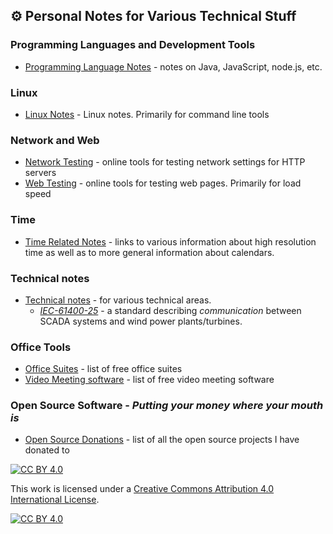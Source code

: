## ⚙️ Personal Notes for Various Technical Stuff

### Programming Languages and Development Tools

* [Programming Language Notes](./programming) - notes on Java, JavaScript, node.js, etc.

### Linux

* [Linux Notes](./linux) - Linux notes. Primarily for command line tools

### Network and Web

* [Network Testing](./tools/network-testing.md) - online tools for testing network settings for HTTP servers
* [Web Testing](./tools/web-testing.md) - online tools for testing web pages. Primarily for load speed

### Time

* [Time Related Notes](./time) - links to various information about high resolution time as well as to more general information about calendars.

### Technical notes

* [Technical notes](./technical) - for various technical areas.
  * [*IEC-61400-25*](./technical/iec61400-25) - a standard describing *communication* between SCADA systems and wind power plants/turbines.

### Office Tools

* [Office Suites](./tools/office.md) - list of free office suites
* [Video Meeting software](./tools/video-meetings.md) - list of free video meeting software

### Open Source Software - *Putting your money where your mouth is*

* [Open Source Donations](./opensource) - list of all the open source projects I have donated to

[![CC BY 4.0][cc-by-shield]][cc-by]

This work is licensed under a [Creative Commons Attribution 4.0 International
License][cc-by].

[![CC BY 4.0][cc-by-image]][cc-by]

[cc-by]: http://creativecommons.org/licenses/by/4.0/
[cc-by-image]: https://i.creativecommons.org/l/by/4.0/88x31.png
[cc-by-shield]: https://img.shields.io/badge/License-CC%20BY%204.0-lightgrey.svg
